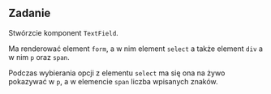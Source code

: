 ## Zadanie
Stwórzcie komponent `TextField`.

Ma renderować element `form`, a w nim element `select` a także element `div` a w nim `p` oraz `span`.

Podczas wybierania opcji z elementu `select` ma się ona na żywo pokazywać w `p`, a w elemencie `span` liczba wpisanych znaków.